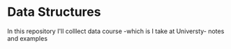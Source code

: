 # Data Structures
 
In this repository I'll colllect data course -which is I take at Universty- notes and examples